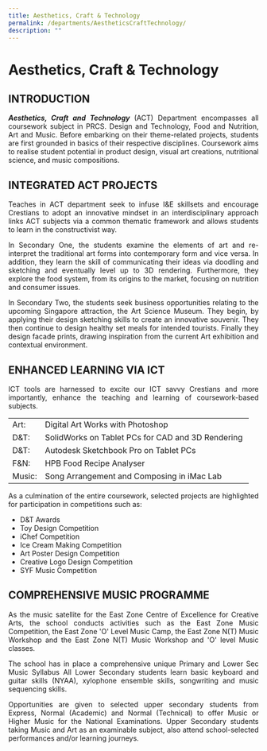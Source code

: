 ```yaml
---
title: Aesthetics, Craft & Technology
permalink: /departments/AestheticsCraftTechnology/
description: ""
---
```

<h1>Aesthetics, Craft &amp; Technology</h1>

<h2>INTRODUCTION</h2>

<p align="justify"><strong><em>Aesthetics, Craft and Technology </em></strong>(ACT) Department encompasses all coursework subject in PRCS. Design and Technology, Food and Nutrition, Art and Music. Before embarking on their theme-related projects, students are first grounded in basics of their respective disciplines. Coursework aims to realise student potential in product design, visual art creations, nutritional science, and music compositions.</p>

<h2>INTEGRATED ACT PROJECTS</h2>

<p align="justify">Teaches in ACT department seek to infuse I&amp;E skillsets and encourage Crestians to adopt an innovative mindset in an interdisciplinary approach links ACT subjects via a common thematic framework and allows students to learn in the constructivist way.</p>
<p align="justify">In Secondary One, the students examine the elements of art and re-interpret the traditional art forms into contemporary form and vice versa. In addition, they learn the skill of communicating their ideas via doodling and sketching and eventually level up to 3D rendering. Furthermore, they explore the food system, from its origins to the market, focusing on nutrition and consumer issues.</p>
<p align="justify">In Secondary Two, the students seek business opportunities relating to the upcoming Singapore attraction, the Art Science Museum. They begin, by applying their design sketching skills to create an innovative souvenir. They then continue to design healthy set meals for intended tourists. Finally they design facade prints, drawing inspiration from the current Art exhibition and contextual environment.&nbsp;</p>

<h2>ENHANCED LEARNING VIA ICT</h2>
<p align="justify">ICT tools are harnessed to excite our ICT savvy Crestians and more importantly, enhance the teaching and learning of coursework-based subjects.</p>
<table border="0" cellspacing="0" cellpadding="5">
<tbody>
<tr>
<td>Art:</td>
<td>Digital Art Works with Photoshop</td>
</tr>
<tr>
<td>D&amp;T:&nbsp;</td>
<td>SolidWorks on Tablet PCs for CAD and 3D Rendering&nbsp;</td>
</tr>
<tr>
<td>D&amp;T:&nbsp;</td>
<td>Autodesk Sketchbook Pro on Tablet PCs</td>
</tr>
<tr>
<td>F&amp;N:&nbsp;</td>
<td>HPB Food Recipe Analyser</td>
</tr>
<tr>
<td>Music:</td>
<td>Song Arrangement and Composing in iMac Lab</td>
</tr>
</tbody>
</table>

<p align="justify">As a culmination of the entire coursework, selected projects are highlighted for participation in competitions such as:
<ul><li>D&amp;T Awards&nbsp;</li>
<li>Toy Design Competition</li>
<li>iChef Competition</li>
<li>Ice Cream Making Competition</li>
<li>Art Poster Design Competition</li>
<li> Creative Logo Design Competition</li>
<li>SYF Music Competition</li></ul>
</p>

<h2>COMPREHENSIVE MUSIC PROGRAMME</h2>

<p align="justify">As the music satellite for the East Zone Centre of Excellence for Creative Arts, the school conducts activities such as the East Zone Music Competition, the East Zone 'O' Level Music Camp, the East Zone N(T) Music Workshop and the East Zone N(T) Music Workshop and 'O' level Music classes.</p>
<p align="justify">The school has in place a comprehensive unique Primary and Lower Sec Music Syllabus All Lower Secondary students learn basic keyboard and guitar skills (NYAA), xylophone ensemble skills, songwriting and music sequencing skills.</p>
<p align="justify">Opportunities are given to selected upper secondary students from Express, Normal (Academic) and Normal (Technical) to offer Music or Higher Music for the National Examinations. Upper Secondary students taking Music and Art as an examinable subject, also attend school-selected performances and/or learning journeys.</p>
